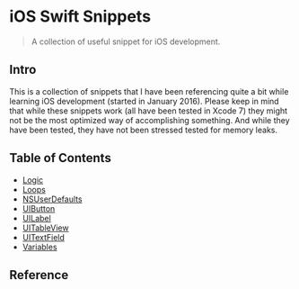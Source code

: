 # iOS Swift Snippets

> A collection of useful snippet for iOS development.

## Intro

This is a collection of snippets that I have been referencing quite a bit while learning iOS development (started in January 2016). Please keep in mind that while these snippets work (all have been tested in Xcode 7) they might not be the most optimized way of accomplishing something. And while they have been tested, they have not been stressed tested for memory leaks.

## Table of Contents

- [Logic](Snippets/Logic.md)
- [Loops](Snippets/Loops.md)
- [NSUserDefaults](Snippets/NSUserDefaults.md)
- [UIButton](Snippets/UIButton.md)
- [UILabel](Snippets/UILabel.md)
- [UITableView](Snippets/UITableView.md)
- [UITextField](Snippets/UITextField.md)
- [Variables](Snippets/Variables.md)

## Reference

